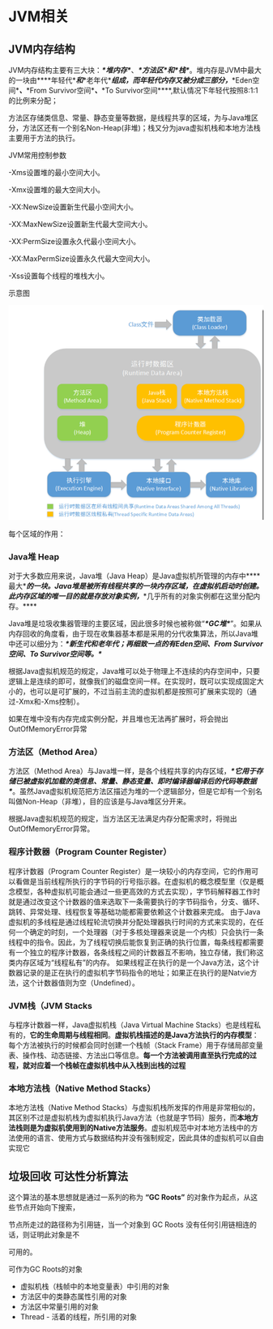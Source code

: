 # JVM相关

## JVM内存结构

JVM内存结构主要有三大块：***\*堆内存\****、***\*方法区\****和***\*栈\****。堆内存是JVM中最大的一块由***\*年轻代\****和***\*老年代\****组成，而年轻代内存又被分成三部分，***\*Eden空间\****、***\*From Survivor空间\****、***\*To Survivor空间\****,默认情况下年轻代按照8:1:1的比例来分配；

方法区存储类信息、常量、静态变量等数据，是线程共享的区域，为与Java堆区分，方法区还有一个别名Non-Heap(非堆)；栈又分为java虚拟机栈和本地方法栈主要用于方法的执行。

JVM常用控制参数

-Xms设置堆的最小空间大小。

-Xmx设置堆的最大空间大小。

-XX:NewSize设置新生代最小空间大小。

-XX:MaxNewSize设置新生代最大空间大小。

-XX:PermSize设置永久代最小空间大小。

-XX:MaxPermSize设置永久代最大空间大小。

-Xss设置每个线程的堆栈大小。

示意图

![image-20200816140712918](assets/image-20200816140712918.png)



每个区域的作用：

### Java堆 Heap

对于大多数应用来说，Java堆（Java Heap）是Java虚拟机所管理的内存中***\*最大\****的一块。Java堆是被所有线程共享的一块内存区域，在虚拟机启动时创建。此内存区域的唯一目的就是存放对象实例，***\*几乎所有的对象实例都在这里分配内存。\****

   Java堆是垃圾收集器管理的主要区域，因此很多时候也被称做“***\*GC堆\****”。如果从内存回收的角度看，由于现在收集器基本都是采用的分代收集算法，所以Java堆中还可以细分为：***\*新生代和老年代；再细致一点的有Eden空间、From Survivor空间、To Survivor空间等。\****

根据Java虚拟机规范的规定，Java堆可以处于物理上不连续的内存空间中，只要逻辑上是连续的即可，就像我们的磁盘空间一样。在实现时，既可以实现成固定大小的，也可以是可扩展的，不过当前主流的虚拟机都是按照可扩展来实现的（通过-Xmx和-Xms控制）。

如果在堆中没有内存完成实例分配，并且堆也无法再扩展时，将会抛出OutOfMemoryError异常



### 方法区（Method Area）

方法区（Method Area）与Java堆一样，是各个线程共享的内存区域，***\*它用于存储已被虚拟机加载的类信息、常量、静态变量、即时编译器编译后的代码等数据\****。虽然Java虚拟机规范把方法区描述为堆的一个逻辑部分，但是它却有一个别名叫做Non-Heap（非堆），目的应该是与Java堆区分开来。

根据Java虚拟机规范的规定，当方法区无法满足内存分配需求时，将抛出OutOfMemoryError异常。



### 程序计数器（Program Counter Register）

程序计数器（Program Counter Register）是一块较小的内存空间，它的作用可以看做是当前线程所执行的字节码的行号指示器。在虚拟机的概念模型里（仅是概念模型，各种虚拟机可能会通过一些更高效的方式去实现），字节码解释器工作时就是通过改变这个计数器的值来选取下一条需要执行的字节码指令，分支、循环、跳转、异常处理、线程恢复等基础功能都需要依赖这个计数器来完成。 
由于Java虚拟机的多线程是通过线程轮流切换并分配处理器执行时间的方式来实现的，在任何一个确定的时刻，一个处理器（对于多核处理器来说是一个内核）只会执行一条线程中的指令。因此，为了线程切换后能恢复到正确的执行位置，每条线程都需要有一个独立的程序计数器，各条线程之间的计数器互不影响，独立存储，我们称这类内存区域为“线程私有”的内存。
   如果线程正在执行的是一个Java方法，这个计数器记录的是正在执行的虚拟机字节码指令的地址；如果正在执行的是Natvie方法，这个计数器值则为空（Undefined）。



### JVM栈（JVM Stacks

与程序计数器一样，Java虚拟机栈（Java Virtual Machine Stacks）也是线程私有的，**它的生命周期与线程相同**。**虚拟机栈描述的是Java方法执行的内存模型**：每个方法被执行的时候都会同时创建一个栈帧（Stack Frame）用于存储局部变量表、操作栈、动态链接、方法出口等信息。**每一个方法被调用直至执行完成的过程，就对应着一个栈帧在虚拟机栈中从入栈到出栈的过程**



### 本地方法栈（Native Method Stacks）

本地方法栈（Native Method Stacks）与虚拟机栈所发挥的作用是非常相似的，其区别不过是虚拟机栈为虚拟机执行Java方法（也就是字节码）服务，而**本地方法栈则是为虚拟机使用到的Native方法服务**。虚拟机规范中对本地方法栈中的方法使用的语言、使用方式与数据结构并没有强制规定，因此具体的虚拟机可以自由实现它





##  垃圾回收 可达性分析算法

这个算法的基本思想就是通过⼀系列的称为 **“GC Roots”** 的对象作为起点，从这些节点开始向下搜索，

节点所⾛过的路径称为引⽤链，当⼀个对象到 GC Roots 没有任何引⽤链相连的话，则证明此对象是不

可⽤的。

可作为GC Roots的对象

- 虚拟机栈（栈帧中的本地变量表）中引用的对象
- 方法区中的类静态属性引用的对象
- 方法区中常量引用的对象
- Thread - 活着的线程，所引用的对象



